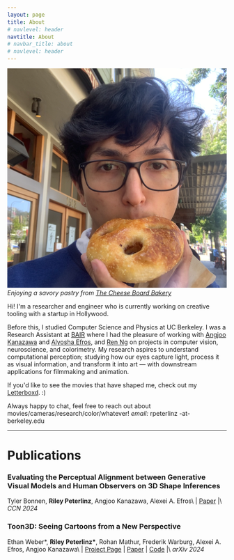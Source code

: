 ```yaml
---
layout: page
title: About
# navlevel: header
navtitle: About
# navbar_title: about
# navlevel: header
---
```

![image](/assets/me.png)
*Enjoying a savory pastry from [The Cheese Board Bakery](https://cheeseboardcollective.coop)*

Hi! I'm a researcher and engineer who is currently working on creative tooling with a startup in Hollywood. 

Before this, I studied Computer Science and Physics at UC Berkeley. I was a Research Assistant at [BAIR](https://bair.berkeley.edu) where I had the pleasure of working with [Angjoo Kanazawa](https://people.eecs.berkeley.edu/~kanazawa/) and [Alyosha Efros](https://people.eecs.berkeley.edu/~efros/), and [Ren Ng](https://www2.eecs.berkeley.edu/Faculty/Homepages/yirenng.html) on projects in computer vision, neuroscience, and colorimetry. My research aspires to understand computational perception; studying how our eyes capture light, process it as visual information, and transform it into art — with downstream applications for filmmaking and animation. 

If you'd like to see the movies that have shaped me, check out my [Letterboxd](https://letterboxd.com/CardiacMangoes/). :)

Always happy to chat, feel free to reach out about movies/cameras/research/color/whatever!
*email:* rpeterlinz -at- berkeley.edu
___

# Publications

### Evaluating the Perceptual Alignment between Generative Visual Models and Human Observers on 3D Shape Inferences
Tyler Bonnen, __Riley Peterlinz__, Angjoo Kanazawa, Alexei A. Efros\\
\| [Paper](https://2024.ccneuro.org/poster/?id=584) \|\\
*CCN 2024*

### Toon3D: Seeing Cartoons from a New Perspective
Ethan Weber\*, __Riley Peterlinz\*__, Rohan Mathur, Frederik Warburg, Alexei A. Efros, Angjoo Kanazawa\\
\| [Project Page](https://toon3d.studio) \| [Paper](https://arxiv.org/abs/2405.10320) \| [Code](https://github.com/ethanweber/toon3d) \|\\
*arXiv 2024*
